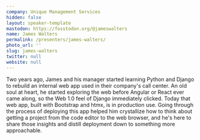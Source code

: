 ```yaml
---
company: Unique Management Services
hidden: false
layout: speaker-template
mastodon: https://fosstodon.org/@jameswalters
name: James Walters
permalink: /presenters/james-walters/
photo_url: ''
slug: james-walters
twitter: null
website: null
---
```


Two years ago, James and his manager started learning Python and Django to rebuild an internal web app used in their company's call center. An old soul at heart, he started exploring the web before Angular or React ever came along, so the Web 1.0 feel of Django immediately clicked. Today that web app, built with Bootstrap and htmx, is in production use. Going through the process of deploying this app helped him crystallize how to think about getting a project from the code editor to the web browser, and he's here to share those insights and distill deployment down to something more approachable.
